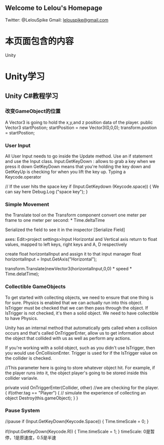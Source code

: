 ## Welcome to Lelou's Homepage
Twitter: @LelouSpike
Gmail: lelouspike@gmail.com

# 本页面包含的内容
Unity

# Unity学习
## Unity C#教程学习
### 改变GameObject的位置
A Vector3 is going to hold the x,y,and z position data of the player.
public Vector3 startPostion;
startPosition = new Vector3(0,0,0);
transform.postion = startPostion;

### User Input
All User Input needs to go inside the Update method.
Use an if statement and use the Input class. 
Input.GetKeyDown : allows to grab a key when we press it down
GetKeyDown means that you're holding the key down and GetKeyUp is checking for when you lift the key up.
Typing a Keycode.operator

// If the user hits the space key
if (Input.GetKeydown (Keycode.space))
{
We can say here Debug.Log ("space key");
}

### Simple Movement
the Translate tool on the Transform component
convert one meter per frame to one meter per second: * Time.deltaTime

Serialized the field to see it in the inspector
[Serialize Field]

axes: Edit>project settings>Input 
Horizontal and Vertical axis return to float values, mapped to left keys, right keys and A, D respectively

create float horizontalInput and assign it to that input manager
float horizontalInput = Input.GetAxis("Horizontal");

transform.Translate(newVector3(horizontalInput,0,0) * speed * Time.delatTime);

### Collectible GameObjects
To get started with collecting objects, we need to ensure that one thing is for sure.
Physics is enabled that we can actually run into this object.
IsTrigger must be checked that we can then pass through the object.
If IsTrigger is not checked, it's then a solid object.
We need to have collectible to have Physics. 

Unity has an internal method that automatically gets called when a collision occurs and that's called OnTriggerEnter, allow us to get information about the object that collided with us as well as perform any actions.

If you're working with a solid object, such as you didn't use IsTrigger, then you would use OnCollisionEnter.
Trigger is used for if the IsTrigger value on the collider is checked.

//This parameter here is going to store whatever object hit.
For example, if the player runs into it, the object player's going to be stored inside this collider variavle.

private void OnTriggerEnter(Collider, other)
//we are checking for the player.
{
 if(other.tag == "Player")
 {
 // simulate the experience of collecting an object
 Destroy(this.gameObject);
 }
}


### Pause System
//pause
if (Input.GetKeyDown(Keycode.Space))
{
 Time.timeScale = 0;
}

if(Input.GetKeyDown(Keycode.R))
{
 Time.timeScale = 1;
}
timeScale: 0是暂停，1是原速度，0.5是半速


